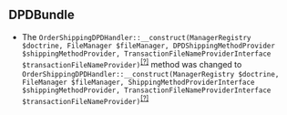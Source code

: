 DPDBundle
---------
* The `OrderShippingDPDHandler::__construct(ManagerRegistry $doctrine, FileManager $fileManager, DPDShippingMethodProvider $shippingMethodProvider, TransactionFileNameProviderInterface $transactionFileNameProvider)`<sup>[[?]](https://github.com/oroinc/OroDpdBundle/tree/5.1.0-beta.1/Handler/OrderShippingDPDHandler.php#L40 "Oro\Bundle\DPDBundle\Handler\OrderShippingDPDHandler")</sup> method was changed to `OrderShippingDPDHandler::__construct(ManagerRegistry $doctrine, FileManager $fileManager, ShippingMethodProviderInterface $shippingMethodProvider, TransactionFileNameProviderInterface $transactionFileNameProvider)`<sup>[[?]](https://github.com/oroinc/OroDpdBundle/tree/5.1.0-beta.2/Handler/OrderShippingDPDHandler.php#L28 "Oro\Bundle\DPDBundle\Handler\OrderShippingDPDHandler")</sup>

